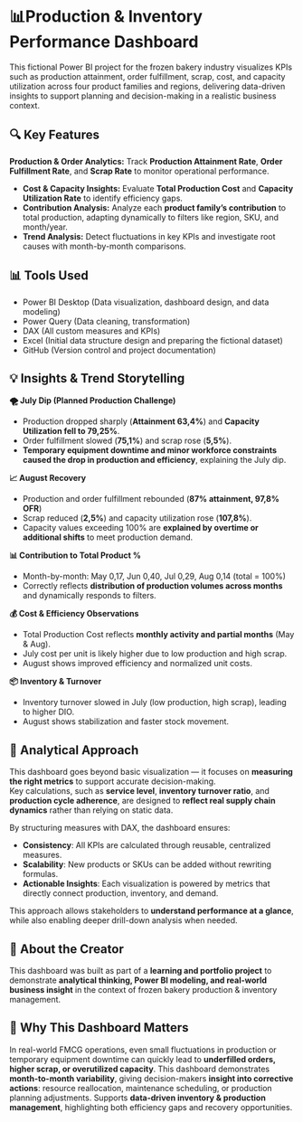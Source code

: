 # 📊Production & Inventory Performance Dashboard
This fictional Power BI project for the frozen bakery industry visualizes KPIs such as production attainment, order fulfillment, scrap, cost, and capacity utilization across four product families and regions, delivering data-driven insights to support planning and decision-making in a realistic business context.

## 🔍 Key Features
**Production & Order Analytics:** Track **Production Attainment Rate**, **Order Fulfillment Rate**, and **Scrap Rate** to monitor operational performance.  
- **Cost & Capacity Insights:** Evaluate **Total Production Cost** and **Capacity Utilization Rate** to identify efficiency gaps.  
- **Contribution Analysis:** Analyze each **product family’s contribution** to total production, adapting dynamically to filters like region, SKU, and month/year.  
- **Trend Analysis:** Detect fluctuations in key KPIs and investigate root causes with month-by-month comparisons.
  
## 📊 Tools Used
- Power BI Desktop (Data visualization, dashboard design, and data modeling)
- Power Query (Data cleaning, transformation)
- DAX (All custom measures and KPIs)
- Excel (Initial data structure design and preparing the fictional dataset)
- GitHub (Version control and project documentation)
  
## 💡 Insights & Trend Storytelling
**🌪 July Dip (Planned Production Challenge)**
  - Production dropped sharply (**Attainment 63,4%**) and **Capacity Utilization fell to 79,25%**.  
  - Order fulfillment slowed (**75,1%**) and scrap rose (**5,5%**).  
  - **Temporary equipment downtime and minor workforce constraints caused the drop in production and efficiency**, explaining the July dip.
    
**📈 August Recovery**
  - Production and order fulfillment rebounded (**87% attainment, 97,8% OFR**)  
  - Scrap reduced (**2,5%**) and capacity utilization rose (**107,8%**).  
  - Capacity values exceeding 100% are **explained by overtime or additional shifts** to meet production demand.
    
**📊 Contribution to Total Product %**
  - Month-by-month: May 0,17, Jun 0,40, Jul 0,29, Aug 0,14 (total = 100%)  
  - Correctly reflects **distribution of production volumes across months** and dynamically responds to filters.
    
**💰 Cost & Efficiency Observations**
  - Total Production Cost reflects **monthly activity and partial months** (May & Aug).  
  - July cost per unit is likely higher due to low production and high scrap.  
  - August shows improved efficiency and normalized unit costs.
    
**📦 Inventory & Turnover**
  - Inventory turnover slowed in July (low production, high scrap), leading to higher DIO.  
  - August shows stabilization and faster stock movement.
    
## 🧩 Analytical Approach
This dashboard goes beyond basic visualization — it focuses on **measuring the right metrics** to support accurate decision-making.  
Key calculations, such as **service level**, **inventory turnover ratio**, and **production cycle adherence**, are designed to **reflect real supply chain dynamics** rather than relying on static data.

By structuring measures with DAX, the dashboard ensures:
- **Consistency**: All KPIs are calculated through reusable, centralized measures.
- **Scalability**: New products or SKUs can be added without rewriting formulas.
- **Actionable Insights**: Each visualization is powered by metrics that directly connect production, inventory, and demand.

This approach allows stakeholders to **understand performance at a glance**, while also enabling deeper drill-down analysis when needed.
  
## 👤 About the Creator
This dashboard was built as part of a **learning and portfolio project** to demonstrate **analytical thinking, Power BI modeling, and real-world business insight** in the context of frozen bakery production & inventory management.

## 🧠 Why This Dashboard Matters
In real-world FMCG operations, even small fluctuations in production or temporary equipment downtime can quickly lead to **underfilled orders, higher scrap, or overutilized capacity**. This dashboard demonstrates **month-to-month variability**, giving decision-makers **insight into corrective actions**: resource reallocation, maintenance scheduling, or production planning adjustments. Supports **data-driven inventory & production management**, highlighting both efficiency gaps and recovery opportunities.
